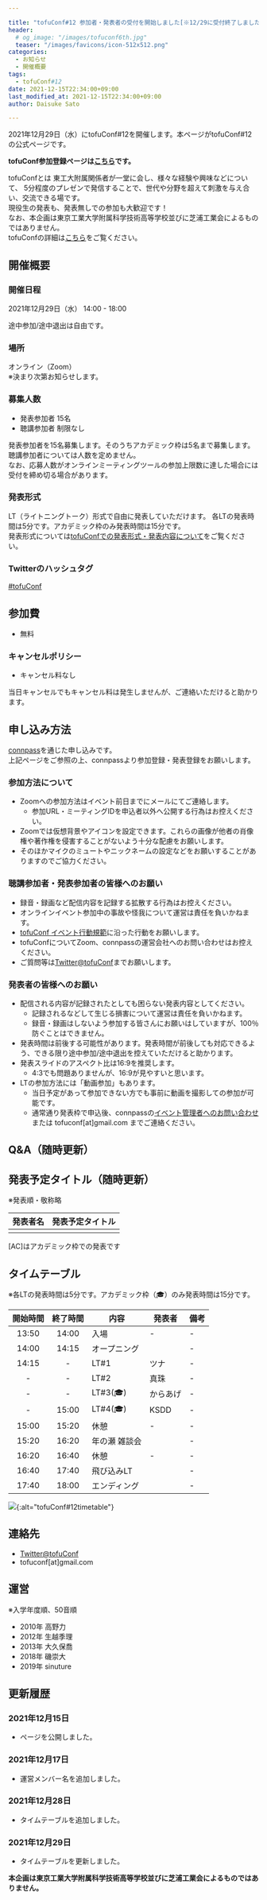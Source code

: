 ```yaml
---

title: "tofuConf#12 参加者・発表者の受付を開始しました[※12/29に受付終了しました]"
header:
  # og_image: "/images/tofuconf6th.jpg"
  teaser: "/images/favicons/icon-512x512.png"
categories:
  - お知らせ
  - 開催概要
tags:
  - tofuConf#12
date: 2021-12-15T22:34:00+09:00
last_modified_at: 2021-12-15T22:34:00+09:00
author: Daisuke Sato

---
```


2021年12月29日（水）にtofuConf#12を開催します。本ページがtofuConf#12の公式ページです。  

<!-- ![](/images/tofuconf9th.jpg){:alt="tofuConf#9"} -->

__tofuConf参加登録ページは[こちら](https://tofuconf.connpass.com/event/234266/)です。__

tofuConfとは
東工大附属関係者が一堂に会し、様々な経験や興味などについて、
5分程度のプレゼンで発信することで、世代や分野を超えて刺激を与え合い、交流できる場です。  
現役生の発表も、発表無しでの参加も大歓迎です！  
なお、本企画は東京工業大学附属科学技術高等学校並びに芝浦工業会によるものではありません。  
tofuConfの詳細は[こちら](/about/)をご覧ください。


## 開催概要

### 開催日程

2021年12月29日（水） 14:00 - 18:00

途中参加/途中退出は自由です。

### 場所

オンライン（Zoom）  
※決まり次第お知らせします。

### 募集人数

* 発表参加者 15名
* 聴講参加者 制限なし

発表参加者を15名募集します。そのうちアカデミック枠は5名まで募集します。
聴講参加者については人数を定めません。  
なお、応募人数がオンラインミーティングツールの参加上限数に達した場合には受付を締め切る場合があります。

### 発表形式

LT（ライトニングトーク）形式で自由に発表していただけます。
各LTの発表時間は5分です。アカデミック枠のみ発表時間は15分です。  
発表形式については[tofuConfでの発表形式・発表内容について](/about/presentation/)をご覧ください。  

### Twitterのハッシュタグ

[#tofuConf](https://twitter.com/hashtag/tofuConf)

## 参加費

* 無料

### キャンセルポリシー

* キャンセル料なし

当日キャンセルでもキャンセル料は発生しませんが、ご連絡いただけると助かります。

## 申し込み方法

[connpass](https://tofuconf.connpass.com/event/234266/)を通じた申し込みです。  
上記ページをご参照の上、connpassより参加登録・発表登録をお願いします。

### 参加方法について

* Zoomへの参加方法はイベント前日までにメールにてご連絡します。
  * 参加URL・ミーティングIDを申込者以外へ公開する行為はお控えください。
* Zoomでは仮想背景やアイコンを設定できます。これらの画像が他者の肖像権や著作権を侵害することがないよう十分な配慮をお願いします。
* そのほかマイクのミュートやニックネームの設定などをお願いすることがありますのでご協力ください。

### 聴講参加者・発表参加者の皆様へのお願い

* 録音・録画など配信内容を記録する拡散する行為はお控えください。
* オンラインイベント参加中の事故や怪我について運営は責任を負いかねます。
* [tofuConf イベント行動規範](/conduct/)に沿った行動をお願いします。
* tofuConfについてZoom、connpassの運営会社へのお問い合わせはお控えください。
* ご質問等は[Twitter@tofuConf](https://twitter.com/tofuConf)までお願いします。

### 発表者の皆様へのお願い

* 配信される内容が記録されたとしても困らない発表内容としてください。
  * 記録されるなどして生じる損害について運営は責任を負いかねます。
  * 録音・録画はしないよう参加する皆さんにお願いはしていますが、100％防ぐことはできません。
* 発表時間は前後する可能性があります。発表時間が前後しても対応できるよう、できる限り途中参加/途中退出を控えていただけると助かります。
* 発表スライドのアスペクト比は16:9を推奨します。
  * 4:3でも問題ありませんが、16:9が見やすいと思います。
* LTの参加方法には「動画参加」もあります。
  * 当日予定があって参加できない方でも事前に動画を撮影しての参加が可能です。
  * 通常通り発表枠で申込後、connpassの[イベント管理者へのお問い合わせ](https://tofuconf.connpass.com/event/221428/inquiry/)または tofuconf[at]gmail.com  までご連絡ください。

## Q&A（随時更新）

## 発表予定タイトル（随時更新）

※発表順・敬称略

| 発表者名 | 発表予定タイトル |
|:--------:|:----------------------:|
|||

[AC]はアカデミック枠での発表です

## タイムテーブル

※各LTの発表時間は5分です。アカデミック枠（🎓）のみ発表時間は15分です。

| 開始時間 | 終了時間 | 内容 | 発表者 | 備考 |
| :---: | :---: | --- | --- | --- |
| 13:50 | 14:00 | 入場 | - | - |
| 14:00 | 14:15 | オープニング |  | - |
| 14:15 | - | LT#1 | ツナ | - |
| - | - | LT#2 | 真珠 | - |
| - | - | LT#3(🎓) | からあげ | - |
| - | 15:00 | LT#4(🎓) | KSDD | - |
| 15:00 | 15:20 | 休憩 | - | - |
| 15:20 | 16:20 | 年の瀬 雑談会 |  | - |
| 16:20 | 16:40 | 休憩 | - | - |
| 16:40 | 17:40 | 飛び込みLT |  | - |
| 17:40 | 18:00 | エンディング |  | - |

![](/images/timetable_tofuconf12th.png){:alt="tofuConf#12timetable"}

## 連絡先

* [Twitter@tofuConf](https://twitter.com/tofuConf)
* tofuconf[at]gmail.com

## 運営

※入学年度順、50音順

* 2010年 高野力
* 2012年 生越季理
* 2013年 大久保喬
* 2018年 磯崇大
* 2019年 sinuture


## 更新履歴

### 2021年12月15日

* ページを公開しました。

### 2021年12月17日

* 運営メンバー名を追加しました。

### 2021年12月28日

* タイムテーブルを追加しました。

### 2021年12月29日

* タイムテーブルを更新しました。

__本企画は東京工業大学附属科学技術高等学校並びに芝浦工業会によるものではありません。__

